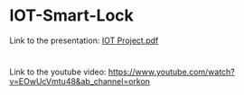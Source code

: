 # IOT-Smart-Lock
Link to the presentation: [IOT Project.pdf](https://github.com/Orkonstantin/IOT-Smart-Lock/files/10475870/IOT.Project.pdf)
#
Link to the youtube video: https://www.youtube.com/watch?v=EOwUcVmtu48&ab_channel=orkon
